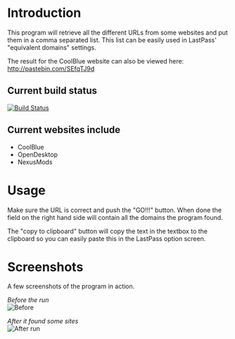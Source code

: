 Introduction
============

This program will retrieve all the different URLs from some websites and put them in a comma separated list.
This list can be easily used in LastPass' "equivalent domains" settings.

The result for the CoolBlue website can also be viewed here: http://pastebin.com/SEfqTJ9d

Current build status
---------------------
[![Build Status](https://travis-ci.org/ShiveringSquirrel/Get-Sites-For-LastPass.png)](https://travis-ci.org/ShiveringSquirrel/Get-Sites-For-LastPass)

Current websites include
-------------------------

* CoolBlue
* OpenDesktop
* NexusMods

Usage
=====

Make sure the URL is correct and push the "GO!!!" button. 
When done the field on the right hand side will contain all the domains the program found.

The "copy to clipboard" button will copy the text in the textbox to the clipboard so you can easily paste this in the LastPass option screen.

Screenshots
============

A few screenshots of the program in action.

*Before the run*  
![Before](https://raw.github.com/jorisv83/GetSitesForLastPass/master/Screenshots/start.png "Before run")

*After it found some sites*  
![After run](https://raw.github.com/jorisv83/GetSitesForLastPass/master/Screenshots/after.run.png "It found some sites!")
